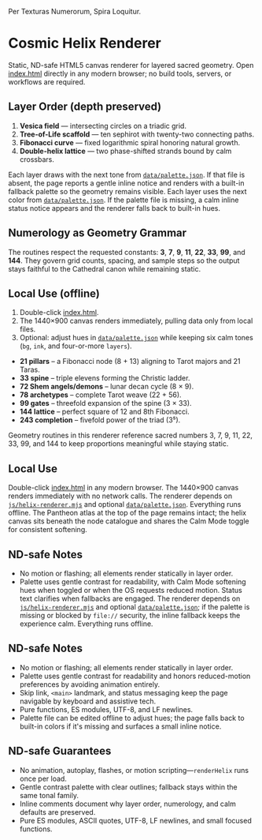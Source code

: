 Per Texturas Numerorum, Spira Loquitur.

# Cosmic Helix Renderer

Static, ND-safe HTML5 canvas renderer for layered sacred geometry. Open [index.html](./index.html) directly in any modern browser; no build tools, servers, or workflows are required.

## Layer Order (depth preserved)
1. **Vesica field** — intersecting circles on a triadic grid.
2. **Tree-of-Life scaffold** — ten sephirot with twenty-two connecting paths.
3. **Fibonacci curve** — fixed logarithmic spiral honoring natural growth.
4. **Double-helix lattice** — two phase-shifted strands bound by calm crossbars.

Each layer draws with the next tone from [`data/palette.json`](./data/palette.json). If that file is absent, the page reports a gentle inline notice and renders with a built-in fallback palette so the geometry remains visible.
Each layer uses the next color from [`data/palette.json`](./data/palette.json). If the palette file is missing, a calm inline status notice appears and the renderer falls back to built-in hues.

## Numerology as Geometry Grammar
The routines respect the requested constants: **3**, **7**, **9**, **11**, **22**, **33**, **99**, and **144**. They govern grid counts, spacing, and sample steps so the output stays faithful to the Cathedral canon while remaining static.

## Local Use (offline)
1. Double-click [index.html](./index.html).
2. The 1440×900 canvas renders immediately, pulling data only from local files.
3. Optional: adjust hues in [`data/palette.json`](./data/palette.json) while keeping six calm tones (`bg`, `ink`, and four-or-more `layers`).

- **21 pillars** – a Fibonacci node (8 + 13) aligning to Tarot majors and 21 Taras.
- **33 spine** – triple elevens forming the Christic ladder.
- **72 Shem angels/demons** – lunar decan cycle (8 × 9).
- **78 archetypes** – complete Tarot weave (22 + 56).
- **99 gates** – threefold expansion of the spine (3 × 33).
- **144 lattice** – perfect square of 12 and 8th Fibonacci.
- **243 completion** – fivefold power of the triad (3⁵).

Geometry routines in this renderer reference sacred numbers 3, 7, 9, 11, 22, 33, 99, and 144 to keep proportions meaningful while staying static.

## Local Use
Double-click [index.html](./index.html) in any modern browser. The 1440×900 canvas renders immediately with no network calls.
The renderer depends on [`js/helix-renderer.mjs`](./js/helix-renderer.mjs) and optional [`data/palette.json`](./data/palette.json).
Everything runs offline. The Pantheon atlas at the top of the page remains intact; the helix canvas sits beneath the node catalogue and shares the Calm Mode toggle for consistent softening.

## ND-safe Notes
- No motion or flashing; all elements render statically in layer order.
- Palette uses gentle contrast for readability, with Calm Mode softening hues when toggled or when the OS requests reduced motion. Status text clarifies when fallbacks are engaged.
The renderer depends on [`js/helix-renderer.mjs`](./js/helix-renderer.mjs) and optional [`data/palette.json`](./data/palette.json); if the palette is missing or blocked by `file://` security, the inline fallback keeps the experience calm.
Everything runs offline.

## ND-safe Notes
- No motion or flashing; all elements render statically in layer order.
- Palette uses gentle contrast for readability and honors reduced-motion preferences by avoiding animation entirely.
- Skip link, `<main>` landmark, and status messaging keep the page navigable by keyboard and assistive tech.
- Pure functions, ES modules, UTF-8, and LF newlines.
- Palette file can be edited offline to adjust hues; the page falls back to built-in colors if it's missing and surfaces a small inline notice.


## ND-safe Guarantees
- No animation, autoplay, flashes, or motion scripting—`renderHelix` runs once per load.
- Gentle contrast palette with clear outlines; fallback stays within the same tonal family.
- Inline comments document why layer order, numerology, and calm defaults are preserved.
- Pure ES modules, ASCII quotes, UTF-8, LF newlines, and small focused functions.
